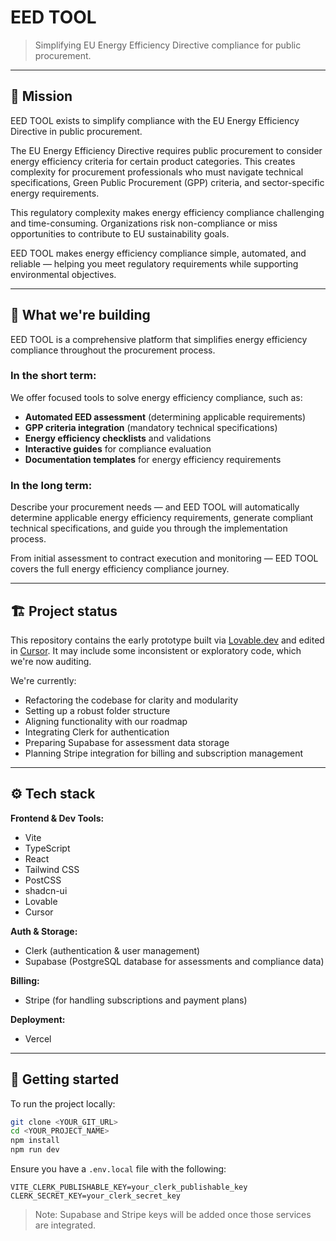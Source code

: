 # EED TOOL

> Simplifying EU Energy Efficiency Directive compliance for public procurement.

---

## 🌱 Mission

EED TOOL exists to simplify compliance with the EU Energy Efficiency Directive in public procurement.

The EU Energy Efficiency Directive requires public procurement to consider energy efficiency criteria for certain product categories. This creates complexity for procurement professionals who must navigate technical specifications, Green Public Procurement (GPP) criteria, and sector-specific energy requirements.

This regulatory complexity makes energy efficiency compliance challenging and time-consuming. Organizations risk non-compliance or miss opportunities to contribute to EU sustainability goals.

EED TOOL makes energy efficiency compliance simple, automated, and reliable — helping you meet regulatory requirements while supporting environmental objectives.

---

## 🎯 What we're building

EED TOOL is a comprehensive platform that simplifies energy efficiency compliance throughout the procurement process.

### In the short term:

We offer focused tools to solve energy efficiency compliance, such as:

- **Automated EED assessment** (determining applicable requirements)
- **GPP criteria integration** (mandatory technical specifications)
- **Energy efficiency checklists** and validations
- **Interactive guides** for compliance evaluation
- **Documentation templates** for energy efficiency requirements

### In the long term:

Describe your procurement needs — and EED TOOL will automatically determine applicable energy efficiency requirements, generate compliant technical specifications, and guide you through the implementation process.

From initial assessment to contract execution and monitoring — EED TOOL covers the full energy efficiency compliance journey.

---

## 🏗️ Project status

This repository contains the early prototype built via [Lovable.dev](https://lovable.dev) and edited in [Cursor](https://cursor.sh). It may include some inconsistent or exploratory code, which we're now auditing.

We're currently:

- Refactoring the codebase for clarity and modularity
- Setting up a robust folder structure
- Aligning functionality with our roadmap
- Integrating Clerk for authentication
- Preparing Supabase for assessment data storage
- Planning Stripe integration for billing and subscription management

---

## ⚙️ Tech stack

**Frontend & Dev Tools:**

- Vite
- TypeScript
- React
- Tailwind CSS
- PostCSS
- shadcn-ui
- Lovable
- Cursor

**Auth & Storage:**

- Clerk (authentication & user management)
- Supabase (PostgreSQL database for assessments and compliance data)

**Billing:**

- Stripe (for handling subscriptions and payment plans)

**Deployment:**

- Vercel

---

## 🚀 Getting started

To run the project locally:

```bash
git clone <YOUR_GIT_URL>
cd <YOUR_PROJECT_NAME>
npm install
npm run dev
```

Ensure you have a `.env.local` file with the following:

```env
VITE_CLERK_PUBLISHABLE_KEY=your_clerk_publishable_key
CLERK_SECRET_KEY=your_clerk_secret_key
```

> Note: Supabase and Stripe keys will be added once those services are integrated.

